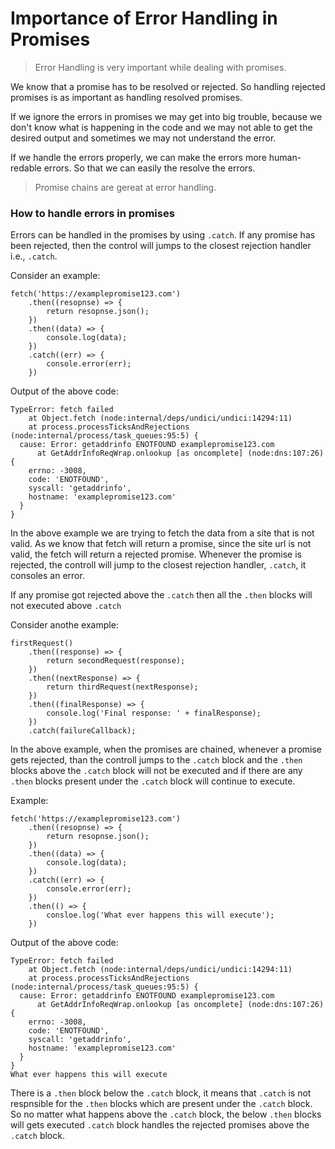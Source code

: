 # Importance of Error Handling in Promises

>Error Handling is very important while dealing with promises.

We know that a promise has to be resolved or rejected. So handling rejected promises is as important as handling resolved promises.

If we ignore the errors in promises we may get into big trouble, because we don't know what is happening in the code and we may not able to get the desired output and sometimes we may not understand the error.

If we handle the errors properly, we can make the errors more human-redable errors. So that we can easily the resolve the errors.

> Promise chains are gereat at error handling. 

### How to handle errors in promises

Errors can be handled in the promises by using `.catch`. If any promise has been rejected, then the control will jumps to the closest rejection handler i.e., `.catch`.  

Consider an example:

```
fetch('https://examplepromise123.com')
    .then((resopnse) => {
        return resopnse.json();
    })
    .then((data) => {
        console.log(data);
    })
    .catch((err) => {
        console.error(err);
    })
```

Output of the above code: 
```
TypeError: fetch failed
    at Object.fetch (node:internal/deps/undici/undici:14294:11)
    at process.processTicksAndRejections (node:internal/process/task_queues:95:5) {
  cause: Error: getaddrinfo ENOTFOUND examplepromise123.com
      at GetAddrInfoReqWrap.onlookup [as oncomplete] (node:dns:107:26) {
    errno: -3008,
    code: 'ENOTFOUND',
    syscall: 'getaddrinfo',
    hostname: 'examplepromise123.com'
  }
}
```
In the above example we are trying to fetch the data from a site that is not valid. As we know that fetch will return a promise, since the site url is not valid, the fetch will return a rejected promise. Whenever the promise is rejected, the controll will jump to the closest rejection handler, `.catch`, it  consoles an error. 

If any promise got rejected above the `.catch` then all the `.then` blocks will not executed above `.catch`

Consider anothe example:

```
firstRequest()
    .then((response) => {
        return secondRequest(response);
    })
    .then((nextResponse) => {
        return thirdRequest(nextResponse);
    })
    .then((finalResponse) => {
        console.log('Final response: ' + finalResponse);
    })
    .catch(failureCallback);

```
In the above example, when the promises are chained, whenever a promise gets rejected, than the controll jumps to the `.catch` block and the `.then` blocks above the `.catch` block will not be executed and if there are any `.then` blocks present under the `.catch` block will continue to execute.

Example: 
```
fetch('https://examplepromise123.com')
    .then((resopnse) => {
        return resopnse.json();
    })
    .then((data) => {
        console.log(data);
    })
    .catch((err) => {
        console.error(err);
    })
    .then(() => {
        consloe.log('What ever happens this will execute');
    })
```
Output of the above code:
```
TypeError: fetch failed
    at Object.fetch (node:internal/deps/undici/undici:14294:11)
    at process.processTicksAndRejections (node:internal/process/task_queues:95:5) {
  cause: Error: getaddrinfo ENOTFOUND examplepromise123.com
      at GetAddrInfoReqWrap.onlookup [as oncomplete] (node:dns:107:26) {
    errno: -3008,
    code: 'ENOTFOUND',
    syscall: 'getaddrinfo',
    hostname: 'examplepromise123.com'
  }
}
What ever happens this will execute
```

There is a `.then` block below the `.catch` block, it means that `.catch` is not respnsible for the `.then` blocks which are present under the `.catch` block. So no matter what happens above the `.catch` block, the below `.then` blocks will gets executed `.catch` block handles the rejected promises above the `.catch` block.
